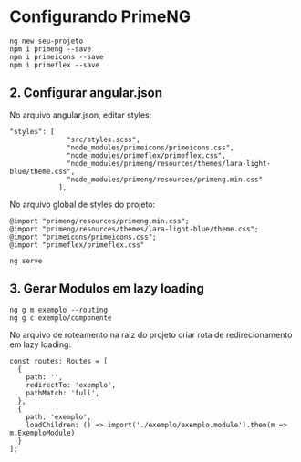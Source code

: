 # Configurando PrimeNG

```
ng new seu-projeto
npm i primeng --save
npm i primeicons --save
npm i primeflex --save
```

## 2. Configurar angular.json

No arquivo angular.json, editar styles:

```
"styles": [
              "src/styles.scss",
              "node_modules/primeicons/primeicons.css",
              "node_modules/primeflex/primeflex.css",
              "node_modules/primeng/resources/themes/lara-light-blue/theme.css",
              "node_modules/primeng/resources/primeng.min.css"
            ],
```

No arquivo global de styles do projeto:

```
@import "primeng/resources/primeng.min.css";
@import "primeng/resources/themes/lara-light-blue/theme.css";
@import "primeicons/primeicons.css";
@import "primeflex/primeflex.css"
```

```
ng serve
```

## 3. Gerar Modulos em lazy loading


```
ng g m exemplo --routing
ng g c exemplo/componente
```

No arquivo de roteamento na raiz do projeto criar rota de redirecionamento em lazy loading:

```
const routes: Routes = [
  {
    path: '',
    redirectTo: 'exemplo',
    pathMatch: 'full',
  },
  {
    path: 'exemplo',
    loadChildren: () => import('./exemplo/exemplo.module').then(m => m.ExemploModule)
  }
];
```

